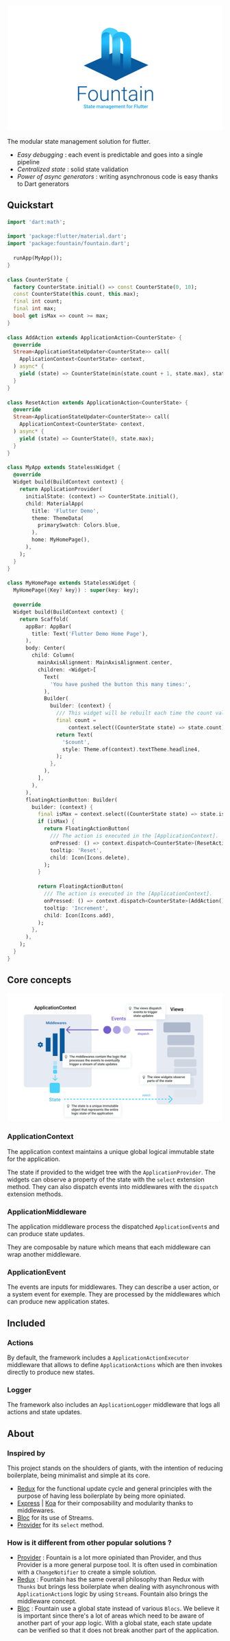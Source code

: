 ![logo](images/logo.png)

The modular state management solution for flutter.

* *Easy debugging* : each event is predictable and goes into a single pipeline
* *Centralized state* : solid state validation
* *Power of async generators* : writing asynchronous code is easy thanks to Dart generators

## Quickstart

```dart
import 'dart:math';

import 'package:flutter/material.dart';
import 'package:fountain/fountain.dart';

  runApp(MyApp());
}

class CounterState {
  factory CounterState.initial() => const CounterState(0, 10);
  const CounterState(this.count, this.max);
  final int count;
  final int max;
  bool get isMax => count >= max;
}

class AddAction extends ApplicationAction<CounterState> {
  @override
  Stream<ApplicationStateUpdater<CounterState>> call(
    ApplicationContext<CounterState> context,
  ) async* {
    yield (state) => CounterState(min(state.count + 1, state.max), state.max);
  }
}

class ResetAction extends ApplicationAction<CounterState> {
  @override
  Stream<ApplicationStateUpdater<CounterState>> call(
    ApplicationContext<CounterState> context,
  ) async* {
    yield (state) => CounterState(0, state.max);
  }
}

class MyApp extends StatelessWidget {
  @override
  Widget build(BuildContext context) {
    return ApplicationProvider(
      initialState: (context) => CounterState.initial(),
      child: MaterialApp(
        title: 'Flutter Demo',
        theme: ThemeData(
          primarySwatch: Colors.blue,
        ),
        home: MyHomePage(),
      ),
    );
  }
}

class MyHomePage extends StatelessWidget {
  MyHomePage({Key? key}) : super(key: key);

  @override
  Widget build(BuildContext context) {
    return Scaffold(
      appBar: AppBar(
        title: Text('Flutter Demo Home Page'),
      ),
      body: Center(
        child: Column(
          mainAxisAlignment: MainAxisAlignment.center,
          children: <Widget>[
            Text(
              'You have pushed the button this many times:',
            ),
            Builder(
              builder: (context) {
                /// This widget will be rebuilt each time the count value changes
                final count =
                    context.select((CounterState state) => state.count);
                return Text(
                  '$count',
                  style: Theme.of(context).textTheme.headline4,
                );
              },
            ),
          ],
        ),
      ),
      floatingActionButton: Builder(
        builder: (context) {
          final isMax = context.select((CounterState state) => state.isMax);
          if (isMax) {
            return FloatingActionButton(
              /// The action is executed in the [ApplicationContext].
              onPressed: () => context.dispatch<CounterState>(ResetAction()),
              tooltip: 'Reset',
              child: Icon(Icons.delete),
            );
          }

          return FloatingActionButton(
            /// The action is executed in the [ApplicationContext].
            onPressed: () => context.dispatch<CounterState>(AddAction()),
            tooltip: 'Increment',
            child: Icon(Icons.add),
          );
        },
      ),
    );
  }
}
```

## Core concepts

![schema](images/schema.png)

### ApplicationContext<State>

The application context maintains a unique global logical immutable state for the application.

The state if provided to the widget tree with the `ApplicationProvider`. The widgets can observe a property of the state with the `select` extension method. They can also dispatch events into middlewares with the `dispatch` extension methods.

### ApplicationMiddleware

The application middleware process the dispatched `ApplicationEvent`s and can produce state updates.

They are composable by nature which means that each middleware can wrap another middleware.

### ApplicationEvent

The events are inputs for middlewares. They can describe a user action, or a system event for exemple. They are processed by the middlewares which can produce new application states.

## Included

### Actions

By default, the framework includes a `ApplicationActionExecutor` middleware that allows to define `ApplicationActions` which are then invokes directly to produce new states.

### Logger

The framework also includes an `ApplicationLogger` middleware that logs all actions and state updates.

##  About

### Inspired by

This project stands on the shoulders of giants, with the intention of reducing boilerplate, being minimalist and simple at its core.

* [Redux](https://pub.dev/packages/redux) for the functional update cycle and general principles with the purpose of having less boilerplate by being more opiniated.
* [Express](https://expressjs.com/) | [Koa](https://koajs.com/) for their composability and modularity thanks to middlewares.
* [Bloc](https://pub.dev/packages/bloc) for its use of Streams.
* [Provider](https://pub.dev/documentation/provider/latest/provider/SelectContext.html) for its `select` method.

### How is it different from other popular solutions ?

* [Provider](https://pub.dev/packages/provider) : Fountain is a lot more opiniated than Provider, and thus Provider is a more general purpose tool. It is often used in combination with a `ChangeNotifier` to create a simple solution.
* [Redux](https://pub.dev/packages/flutter_redux) : Fountain has the same overall philosophy than Redux with `Thunks` but brings less boilerplate when dealing with asynchronous with `ApplicationAction`s logic by using `Stream`s. Fountain also brings the middleware concept.
* [Bloc](https://pub.dev/packages/flutter_bloc) : Fountain use a global state instead of various `Blocs`. We believe it is important since there's a lot of areas which need to be aware of another part of your app logic. With a global state, each state update can be verified so that it does not break another part of the application.
